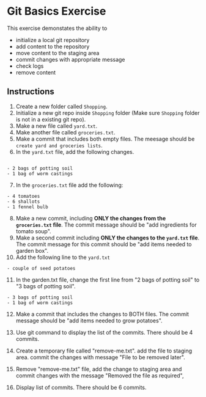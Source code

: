 # Git Basics Exercise

This exercise demonstates the ability to

- initialize a local git repository
- add content to the repository
- move content to the staging area
- commit changes with appropriate message
- check logs
- remove content

## Instructions

1. Create a new folder called `Shopping`.
2. Initialize a new git repo inside `Shopping` folder (Make sure `Shopping` folder is not in a existing git repo).
3. Make a new file called `yard.txt`.
4. Make another file called `groceries.txt`.
5. Make a commit that includes both empty files. The meesage should be `create yard and groceries lists`.
6. In the `yard.txt` file, add the following changes.

```

- 2 bags of potting soil
- 1 bag of worm castings

```

7.  In the `groceries.txt` file add the following:

```
- 4 tomatoes
- 6 shallots
- 1 fennel bulb
```

8.  Make a new commit, including **ONLY the changes from the `groceries.txt` file**. The commit message should be "add ingredients for tomato soup".
9.  Make a second commit including **ONLY the changes to the `yard.txt` file**. The commit message for this commit should be "add items needed to garden box".
10. Add the following line to the `yard.txt`

```
- couple of seed potatoes
```

11. In the garden.txt file, change the first line from "2 bags of potting soil" to "3 bags of potting soil".

```
- 3 bags of potting soil
- 1 bag of worm castings
```

12. Make a commit that includes the changes to BOTH files. The commit message should be "add items needed to grow potatoes".

13. Use git command to display the list of the commits. There should be 4 commits.

14. Create a temporary file called "remove-me.txt". add the file to staging area. commit the changes with message "File to be removed later".

15. Remove "remove-me.txt" file, add the change to staging area and commit changes with the message "Removed the file as required",

16. Display list of commits. There should be 6 commits.
